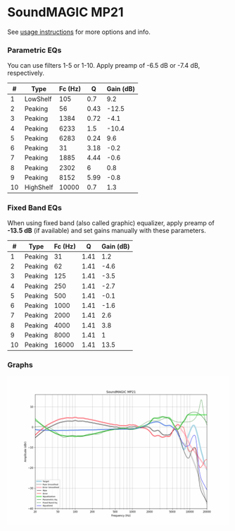 # SoundMAGIC MP21
See [usage instructions](https://github.com/jaakkopasanen/AutoEq#usage) for more options and info.

### Parametric EQs
You can use filters 1-5 or 1-10. Apply preamp of -6.5 dB or -7.4 dB, respectively.

|   # | Type      |   Fc (Hz) |    Q |   Gain (dB) |
|-----|-----------|-----------|------|-------------|
|   1 | LowShelf  |       105 | 0.7  |         9.2 |
|   2 | Peaking   |        56 | 0.43 |       -12.5 |
|   3 | Peaking   |      1384 | 0.72 |        -4.1 |
|   4 | Peaking   |      6233 | 1.5  |       -10.4 |
|   5 | Peaking   |      6283 | 0.24 |         9.6 |
|   6 | Peaking   |        31 | 3.18 |        -0.2 |
|   7 | Peaking   |      1885 | 4.44 |        -0.6 |
|   8 | Peaking   |      2302 | 6    |         0.8 |
|   9 | Peaking   |      8152 | 5.99 |        -0.8 |
|  10 | HighShelf |     10000 | 0.7  |         1.3 |

### Fixed Band EQs
When using fixed band (also called graphic) equalizer, apply preamp of **-13.5 dB** (if available) and set gains manually with these parameters.

|   # | Type    |   Fc (Hz) |    Q |   Gain (dB) |
|-----|---------|-----------|------|-------------|
|   1 | Peaking |        31 | 1.41 |         1.2 |
|   2 | Peaking |        62 | 1.41 |        -4.6 |
|   3 | Peaking |       125 | 1.41 |        -3.5 |
|   4 | Peaking |       250 | 1.41 |        -2.7 |
|   5 | Peaking |       500 | 1.41 |        -0.1 |
|   6 | Peaking |      1000 | 1.41 |        -1.6 |
|   7 | Peaking |      2000 | 1.41 |         2.6 |
|   8 | Peaking |      4000 | 1.41 |         3.8 |
|   9 | Peaking |      8000 | 1.41 |         1   |
|  10 | Peaking |     16000 | 1.41 |        13.5 |

### Graphs
![](./SoundMAGIC%20MP21.png)
